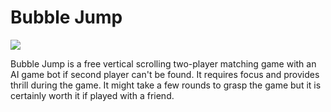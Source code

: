 # Bubble Jump

![](https://i.imgur.com/oskVj77.jpg)

Bubble Jump is a free vertical scrolling two-player matching game with an AI game bot if second player can't be found. It requires focus and provides thrill during the game. It might take a few rounds to grasp the game but it is certainly worth it if played with a friend.